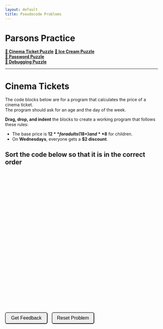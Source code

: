 ```yaml
---
layout: default
title: Pseudocode Problems
---
```


# Parsons Practice

**[🍦 Cinema Ticket Puzzle](./index.html)** 
**[🍦 Ice Cream Puzzle](./icecream.html)**  
**[🔐 Password Puzzle](./password)**  
**[🐞 Debugging Puzzle](./debug)**  

---
# Cinema Tickets

The code blocks below are for a program that calculates the price of a cinema ticket.  
The program should ask for an age and the day of the week.

**Drag, drop, and indent** the blocks to create a working program that follows these rules:

- The base price is **$12** for adults (18+) and **$8** for children.  
- On **Wednesdays**, everyone gets a **$2 discount**.

<style>
  /* Reduce extra space after paragraphs and lists */
  p, ul {
    margin-bottom: 0.5em;
  }

  /* Make code boxes wider and reduce top gap */
  .sortable-code {
    width: 95%;
    min-height: 220px;
    margin-top: 0.4em;
    margin-bottom: 10px;
  }

  /* Make buttons larger and neater */
  input[type="button"] {
    min-width: 140px;
    padding: 8px 12px;
    font-size: 1rem;
    margin-right: 10px;
    border-radius: 6px;
    cursor: pointer;
  }
</style>

## Sort the code below so that it is in the correct order
<div id="Cinema-sortableTrash" class="sortable-code"></div> 
<div id="Cinema-sortable" class="sortable-code"></div> 
<div style="clear:both;"></div> 
<p> 
    <input id="Cinema-feedbackLink" value="Get Feedback" type="button" /> 
    <input id="Cinema-newInstanceLink" value="Reset Problem" type="button" /> 
</p> 

<script type="text/javascript"> 
(function(){
  var initial = "age = int(input(&quot;Please enter your age: &quot;))\n" +
    "day = input(&quot;What day is it? &quot;)\n" +
    "if age &gt;= 18 and day == &quot;Wednesday&quot;:\n" +
    "    price = 10\n" +
    "elif age &lt; 18 and day == &quot;Wednesday&quot;:\n" +
    "    price = 6\n" +
    "elif age &gt;= 18:\n" +
    "    price = 12\n" +
    "else:\n" +
    "    price = 8\n" +
    "print(f&quot;Your ticket price is ${price}&quot;)";
  var parsonsPuzzle = new ParsonsWidget({
    "sortableId": "Cinema-sortable",
    "max_wrong_lines": 10,
    "grader": ParsonsWidget._graders.LineBasedGrader,
    "exec_limit": 2500,
    "can_indent": true,
    "x_indent": 50,
    "lang": "en",
    "show_feedback": true
  });
  parsonsPuzzle.init(initial);
  parsonsPuzzle.shuffleLines();
  $("#Cinema-newInstanceLink").click(function(event){ 
      event.preventDefault(); 
      parsonsPuzzle.shuffleLines(); 
  }); 
  $("#Cinema-feedbackLink").click(function(event){ 
      event.preventDefault(); 
      parsonsPuzzle.getFeedback(); 
  }); 
})(); 
</script>



